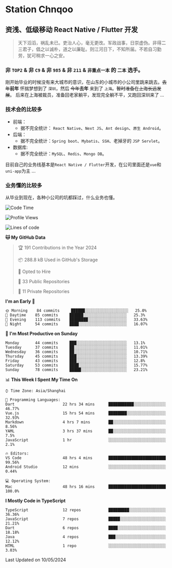 # Station Chnqoo

## 资浅、低级移动 React Native / Flutter 开发

> 天下滔滔，祸乱未已。吏治人心，毫无更改。军政战事，日崇虚伪。非得二三君子，倡之以诚朴，道之以廉耻。则江河日下，不知所届。不若自习勤劳，犹可稍求一心之安。

### 非 `TOP2` & 非 `C9` & 非 `985` & 非 `211` & `非重点一本` 的 `二本` 选手。

刚开始毕业的时候没有来大城市的意识，在山东的小城市的小公司里跳来跳去。~~去年~~**前年** 怀揣梦想到了 `深圳`，然后 ~~今年~~**去年** 来到了 `上海`。~~暂时准备在上海长远发展~~。
后来在上海被裁员，准备回老家躺平，发现完全躺不平，又跑回深圳来了 ...

### 技术会的比较多

- 前端：
  - 据不完全统计： `React Native`、`Next JS`、`Ant design`、`原生 Android`。
- 后端：
  - 据不完全统计：`Spring boot`、`Mybatis`、`SSH`、老掉牙的 `JSP Servlet`。
- 数据库:
  - 据不完全统计：`MySQL`、`Redis`、`Mongo DB`。

目前自己的业务线基本是`React Native / Flutter`开发，在公司里面还是`vue`和`uni-app`为主 ...

### 业务懂的比较多

从毕业到现在，各种小公司的坑都踩过，什么业务也懂。

<!--START_SECTION:waka-->
![Code Time](http://img.shields.io/badge/Code%20Time-5%2C101%20hrs%2034%20mins-blue)

![Profile Views](http://img.shields.io/badge/Profile%20Views-159-blue)

![Lines of code](https://img.shields.io/badge/From%20Hello%20World%20I%27ve%20Written-342%20Thousand%20lines%20of%20code-blue)

**🐱 My GitHub Data** 

> 🏆 191 Contributions in the Year 2024
 > 
> 📦 288.8 kB Used in GitHub's Storage 
 > 
> 💼 Opted to Hire
 > 
> 📜 33 Public Repositories 
 > 
> 🔑 11 Private Repositories  
 > 
**I'm an Early 🐤** 

```text
🌞 Morning    84 commits     ██████░░░░░░░░░░░░░░░░░░░   25.0% 
🌆 Daytime    85 commits     ██████░░░░░░░░░░░░░░░░░░░   25.3% 
🌃 Evening    113 commits    ████████░░░░░░░░░░░░░░░░░   33.63% 
🌙 Night      54 commits     ████░░░░░░░░░░░░░░░░░░░░░   16.07%

```
📅 **I'm Most Productive on Sunday** 

```text
Monday       44 commits     ███░░░░░░░░░░░░░░░░░░░░░░   13.1% 
Tuesday      37 commits     ██░░░░░░░░░░░░░░░░░░░░░░░   11.01% 
Wednesday    36 commits     ██░░░░░░░░░░░░░░░░░░░░░░░   10.71% 
Thursday     45 commits     ███░░░░░░░░░░░░░░░░░░░░░░   13.39% 
Friday       43 commits     ███░░░░░░░░░░░░░░░░░░░░░░   12.8% 
Saturday     53 commits     ████░░░░░░░░░░░░░░░░░░░░░   15.77% 
Sunday       78 commits     █████░░░░░░░░░░░░░░░░░░░░   23.21%

```


📊 **This Week I Spent My Time On** 

```text
⌚︎ Time Zone: Asia/Shanghai

💬 Programming Languages: 
Dart                     22 hrs 34 mins      ███████████░░░░░░░░░░░░░░   46.77% 
Vue.js                   15 hrs 54 mins      ████████░░░░░░░░░░░░░░░░░   32.93% 
Markdown                 4 hrs 7 mins        ██░░░░░░░░░░░░░░░░░░░░░░░   8.56% 
YAML                     3 hrs 37 mins       ██░░░░░░░░░░░░░░░░░░░░░░░   7.5% 
JavaScript               1 hr                ░░░░░░░░░░░░░░░░░░░░░░░░░   2.1%

🔥 Editors: 
VS Code                  48 hrs 4 mins       █████████████████████████   99.56% 
Android Studio           12 mins             ░░░░░░░░░░░░░░░░░░░░░░░░░   0.44%

💻 Operating System: 
Mac                      48 hrs 16 mins      █████████████████████████   100.0%

```

**I Mostly Code in TypeScript** 

```text
TypeScript               12 repos            █████████░░░░░░░░░░░░░░░░   36.36% 
JavaScript               7 repos             █████░░░░░░░░░░░░░░░░░░░░   21.21% 
Dart                     6 repos             ████░░░░░░░░░░░░░░░░░░░░░   18.18% 
Java                     4 repos             ███░░░░░░░░░░░░░░░░░░░░░░   12.12% 
HTML                     1 repo              ░░░░░░░░░░░░░░░░░░░░░░░░░   3.03%

```



 Last Updated on 10/05/2024
<!--END_SECTION:waka-->

<!---
ChenqiaoStation/ChenqiaoStation is a ✨ special ✨ repository because its `README.md` (this file) appears on your GitHub profile.
You can click the Preview link to take a look at your changes.
--->
